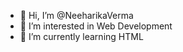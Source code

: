 - 👋 Hi, I’m @NeeharikaVerma
- 👀 I’m interested in Web Development
- 🌱 I’m currently learning HTML

<!---
NeeharikaVerma/NeeharikaVerma is a ✨ special ✨ repository because its `README.md` (this file) appears on your GitHub profile.
You can click the Preview link to take a look at your changes.
--->
